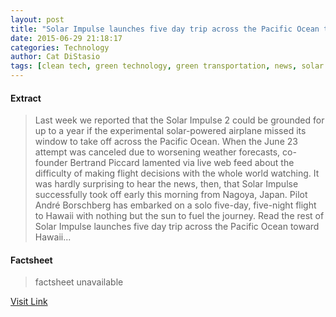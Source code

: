 ```yaml
---
layout: post
title: "Solar Impulse launches five day trip across the Pacific Ocean toward Hawaii"
date: 2015-06-29 21:18:17
categories: Technology
author: Cat DiStasio
tags: [clean tech, green technology, green transportation, news, solar power, clean energy, andre borschberg, bertrand piccard, futureisclean, nagoya japan, solar impulse, solar impulse 2, solar powered aircraft, solar powered airplane, solar powered flight across pacific, solar powered round the world flight, zero energy]
---
```



#### Extract
>Last week we reported that the Solar Impulse 2 could be grounded for up to a year if the experimental solar-powered airplane missed its window to take off across the Pacific Ocean. When the June 23 attempt was canceled due to worsening weather forecasts, co-founder Bertrand Piccard lamented via live web feed about the difficulty of making flight decisions with the whole world watching. It was hardly surprising to hear the news, then, that Solar Impulse successfully took off early this morning from Nagoya, Japan. Pilot André Borschberg has embarked on a solo five-day, five-night flight to Hawaii with nothing but the sun to fuel the journey. Read the rest of Solar Impulse launches five day trip across the Pacific Ocean toward Hawaii...

#### Factsheet
>factsheet unavailable

[Visit Link](http://inhabitat.com/solar-impulse-has-finally-set-off-across-the-pacific-toward-hawaii/)


